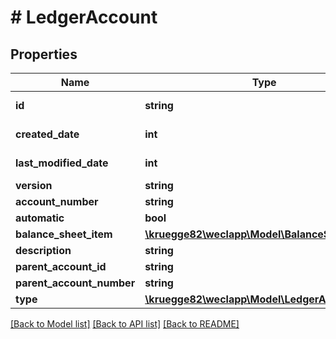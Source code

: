 # # LedgerAccount

## Properties

Name | Type | Description | Notes
------------ | ------------- | ------------- | -------------
**id** | **string** |  | [optional] [readonly]
**created_date** | **int** |  | [optional] [readonly]
**last_modified_date** | **int** |  | [optional] [readonly]
**version** | **string** |  | [optional]
**account_number** | **string** |  | [optional]
**automatic** | **bool** |  | [optional]
**balance_sheet_item** | [**\kruegge82\weclapp\Model\BalanceSheetItem**](BalanceSheetItem.md) |  | [optional]
**description** | **string** |  | [optional]
**parent_account_id** | **string** |  | [optional]
**parent_account_number** | **string** |  | [optional]
**type** | [**\kruegge82\weclapp\Model\LedgerAccountType**](LedgerAccountType.md) |  | [optional]

[[Back to Model list]](../../README.md#models) [[Back to API list]](../../README.md#endpoints) [[Back to README]](../../README.md)
